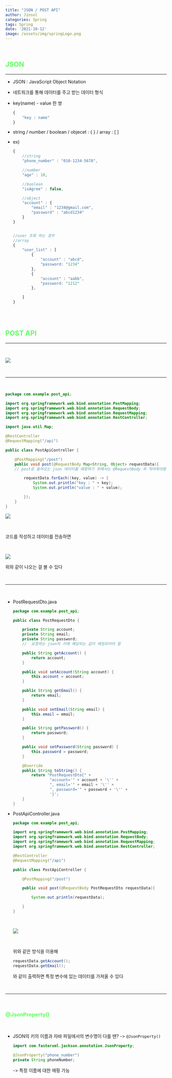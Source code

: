 ```yaml
---
title: "JSON / POST API"
author: Jinsol
categories: Spring
tags: Spring
date: '2021-10-12'
image: /assets/img/springLogo.png
---
```


<br>

## <span style="color:#5cff5c">JSON</span>
<hr>

- JSON : JavaScript Object Notation

- 네트워크를 통해 데이터를 주고 받는 데이터 형식

- key(name) - value 한 쌍

    ```javascript
    {
        "key : name"
    }
    ```

- string / number / boolean / objecet : { } / array : [ ]

- ex)

    ```javascript
    {
        //string
        "phone_number" : "010-1234-5678",

        //number
        "age" : 10,

        //boolean
        "isAgree" : false,

        //object
        "account" : {
            "email" : "1234@gmail.com",
            "password" : "abcd1234"
        }
    }


    //user 조회 하는 경우
    //array
    {
        "user_list" : [
            {
                "account" : "abcd",
                "password: "1234" 
            },
            {
                "account" : "aabb",
                "password: "1212" 
            },

        ]
    }
    ```

    
<br><br>

## <span style="color:#5cff5c">POST API</span>
<hr>
<br>

![](/assets/img/post.PNG)

<br>
<hr>
<br>

```java
package com.example.post_api;

import org.springframework.web.bind.annotation.PostMapping;
import org.springframework.web.bind.annotation.RequestBody;
import org.springframework.web.bind.annotation.RequestMapping;
import org.springframework.web.bind.annotation.RestController;

import java.util.Map;

@RestController
@RequestMapping("/api")

public class PostApiController {

    @PostMapping("/post")
    public void post(@RequestBody Map<String, Object> requestData){
    // post로 들어오는 json 데이터를 매핑하기 위해서는 @RequestBody 꼭 적어줘야함!

        requestData.forEach((key, value) -> {
            System.out.println("key : " + key);
            System.out.println("value : " + value);

        });
    }
}
```

![](/assets/img/post01.PNG)

<br>

코드를 작성하고 데이터를 전송하면

<br>

![](/assets/img/post02.PNG)

위와 같이 나오는 걸 볼 수 있다

<br>
<hr>
<br>

- PostRequestDto.java

    ```java
    package com.example.post_api;

    public class PostRequestDto {

        private String account;
        private String email;
        private String password;
        //  요청하는 json의 키에 해당되는 값이 매칭되어야 함

        public String getAccount() {
            return account;
        }

        public void setAccount(String account) {
            this.account = account;
        }

        public String getEmail() {
            return email;
        }

        public void setEmail(String email) {
            this.email = email;
        }

        public String getPassword() {
            return password;
        }

        public void setPassword(String password) {
            this.password = password;
        }

        @Override
        public String toString() {
            return "PostRequestDto{" +
                    "account='" + account + '\'' +
                    ", email='" + email + '\'' +
                    ", password='" + password + '\'' +
                    '}';
        }
    }
    ```

- PostApiController.java

    ```java
    package com.example.post_api;

    import org.springframework.web.bind.annotation.PostMapping;
    import org.springframework.web.bind.annotation.RequestBody;
    import org.springframework.web.bind.annotation.RequestMapping;
    import org.springframework.web.bind.annotation.RestController;

    @RestController
    @RequestMapping("/api")

    public class PostApiController {

        @PostMapping("/post")
   
        public void post(@RequestBody PostRequestDto requestData){

            System.out.println(requestData);

        }
    }
    ```

    <br>

    ![](/assets/img/post03.PNG)

    <br>

    위와 같은 방식을 이용해 

    ```java
    requestData.getAccount();
    requestData.getEmail();
    ```
    
    와 같이 출력하면 특정 변수에 있는 데이터를 가져올 수 있다

<br>
<hr>
<br>

### <span style="color:#5cff5c">@JsonProperty()</span>

<br>

- JSON의 키의 이름과 자바 파일에서의 변수명이 다를 땐? -> `@JsonProperty()` 

    ```java
    import com.fasterxml.jackson.annotation.JsonProperty;

    @JsonProperty("phone_number")
    private String phoneNumber;
    ```

    -> 특정 이름에 대한 매핑 가능
